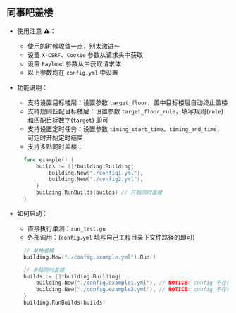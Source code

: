 ## 同事吧盖楼

- 使用注意 ⚠️：
  - 使用的时候收敛一点，别太激进～
  - 设置 `X-CSRF`、`Cookie` 参数从请求头中获取
  - 设置 `Payload` 参数从中获取请求体
  - 以上参数均在 `config.yml` 中设置


- 功能说明：
  - 支持设置目标楼层：设置参数 `target_floor`，盖中目标楼层自动终止盖楼
  - 支持规则匹配目标楼层：设置参数 `target_floor_rule`，填写规则(`rule`) 和匹配目标数字(`target`) 即可
  - 支持设置定时任务：设置参数 `timing_start_time`、`timing_end_time`，可定时开始定时结束
  - 支持多贴同时盖楼：
  ```go
    func example() {
        builds := []*building.Building{
            building.New("./config1.yml"), 
            building.New("./config2.yml"),
        }
        building.RunBuilds(builds) // 开始同时盖楼
    }
  ```
  
- 如何启动：
  - 直接执行单测：`run_test.go`
  - 外部调用：(`config.yml` 填写自己工程目录下文件路径的即可)
  ```go
    // 单帖盖楼
    building.New("./config.example.yml").Run()
  
    // 多贴同时盖楼
    builds := []*building.Building{
        building.New("./config.example1.yml"), // NOTICE: config 不存在
        building.New("./config.example2.yml"), // NOTICE: config 不存在
    }
    building.RunBuilds(builds)
  ```